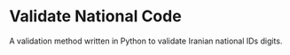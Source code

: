 # Validate National Code
A validation method written in Python to validate Iranian national IDs digits.
